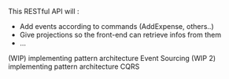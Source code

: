 This RESTful API will :
- Add events according to commands (AddExpense, others..)
- Give projections so the front-end can retrieve infos from them
- ...

(WIP) implementing pattern architecture Event Sourcing
(WIP 2) implementing pattern architecture CQRS